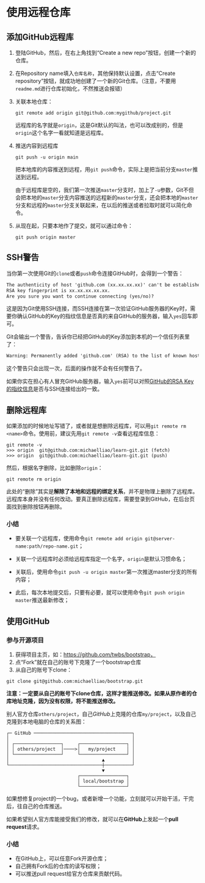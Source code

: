 # 使用远程仓库

## 添加GitHub远程库

1. 登陆GitHub，然后，在右上角找到“Create a new repo”按钮，创建一个新的仓库。

2. 在Repository name填入`仓库名称`，其他保持默认设置，点击“Create repository”按钮，就成功地创建了一个新的Git仓库。（注意，不要用`readme.md`进行仓库初始化，不然推送会报错）

3. 关联本地仓库：

   ```shell
   git remote add origin git@github.com:mygithub/project.git
   ```

   远程库的名字就是`origin`，这是Git默认的叫法，也可以改成别的，但是`origin`这个名字一看就知道是远程库。

4. 推送内容到远程库

   ```shell
   git push -u origin main
   ```

   把本地库的内容推送到远程，用`git push`命令，实际上是把当前分支`master`推送到远程。

   由于远程库是空的，我们第一次推送`master`分支时，加上了`-u`参数，Git不但会把本地的`master`分支内容推送的远程新的`master`分支，还会把本地的`master`分支和远程的`master`分支关联起来，在以后的推送或者拉取时就可以简化命令。

5. 从现在起，只要本地作了提交，就可以通过命令：

   ```shell
   git push origin master
   ```

## SSH警告

当你第一次使用Git的`clone`或者`push`命令连接GitHub时，会得到一个警告：

```tex
The authenticity of host 'github.com (xx.xx.xx.xx)' can't be established.
RSA key fingerprint is xx.xx.xx.xx.xx.
Are you sure you want to continue connecting (yes/no)?
```

这是因为Git使用SSH连接，而SSH连接在第一次验证GitHub服务器的Key时，需要你确认GitHub的Key的指纹信息是否真的来自GitHub的服务器，输入`yes`回车即可。

Git会输出一个警告，告诉你已经把GitHub的Key添加到本机的一个信任列表里了：

```tex
Warning: Permanently added 'github.com' (RSA) to the list of known hosts.
```

这个警告只会出现一次，后面的操作就不会有任何警告了。

如果你实在担心有人冒充GitHub服务器，输入`yes`前可以对照[GitHub的RSA Key的指纹信息](https://help.github.com/articles/what-are-github-s-ssh-key-fingerprints/)是否与SSH连接给出的一致。

## 删除远程库

如果添加的时候地址写错了，或者就是想删除远程库，可以用`git remote rm <name>`命令。使用前，建议先用`git remote -v`查看远程库信息：

```shell
git remote -v
>>> origin  git@github.com:michaelliao/learn-git.git (fetch)
>>> origin  git@github.com:michaelliao/learn-git.git (push)
```

然后，根据名字删除，比如删除`origin`：

```shell
git remote rm origin
```

此处的“删除”其实是**解除了本地和远程的绑定关系**，并不是物理上删除了远程库。远程库本身并没有任何改动。要真正删除远程库，需要登录到GitHub，在后台页面找到删除按钮再删除。

### 小结

- 要关联一个远程库，使用命令`git remote add origin git@server-name:path/repo-name.git`；

- 关联一个远程库时必须给远程库指定一个名字，`origin`是默认习惯命名；

- 关联后，使用命令`git push -u origin master`第一次推送master分支的所有内容；

- 此后，每次本地提交后，只要有必要，就可以使用命令`git push origin master`推送最新修改；

## 使用GitHub

### 参与开源项目

1. 获得项目主页，如：https://github.com/twbs/bootstrap，
2. 点“Fork”就在自己的账号下克隆了一个bootstrap仓库
3. 从自己的账号下clone：

```shell
git clone git@github.com:michaelliao/bootstrap.git
```

**注意：一定要从自己的账号下clone仓库，这样才能推送修改。如果从原作者的仓库地址克隆，因为没有权限，将不能推送修改。**

别人官方仓库`others/project`，自己${GitHub}$上克隆的仓库`my/project`，以及自己克隆到本地电脑的仓库的关系图：

```ascii
┌─ GitHub ────────────────────────────────────┐
│                                             │
│ ┌─────────────────┐     ┌─────────────────┐ │
│ │ others/project  │────>│   my/project    │ │
│ └─────────────────┘     └─────────────────┘ │
│                                  ▲          │
└──────────────────────────────────┼──────────┘
                                   ▼
                          ┌─────────────────┐
                          │ local/bootstrap │
                          └─────────────────┘
```

如果想修复project的一个bug，或者新增一个功能，立刻就可以开始干活，干完后，往自己的仓库推送。

如果希望别人官方库能接受我们的修改，就可以在**GitHub**上发起一个**pull request**请求。

### 小结

- 在GitHub上，可以任意Fork开源仓库；
- 自己拥有Fork后的仓库的读写权限；
- 可以推送pull request给官方仓库来贡献代码。